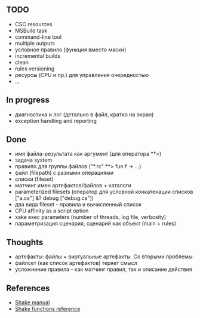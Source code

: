 ﻿## TODO
  * CSC resources
  * MSBuild task
  * command-line tool
  * multiple outputs
  * условное правило (функция вместо маски)
  * incremental builds
  * clean
  * rules versioning
  * ресурсы (CPU и пр.) для управления очередностью
  * ...

## In progress
  * диагностика и лог (детально в файл, кратко на экран)
  * exception handling and reporting

## Done
 * имя файла-результата как аргумент (для оператора **>)
 * задача system
 * правило для группы файлов ("\*.rc" \*\*> fun f -> ...)
 * файл (filepath) с разными операциями
 * списки (fileset)
 * матчинг имен артефактов/файлов + каталоги
 * parameterized filesets (оператор для условной конкатенации списков ["a.cs"] &? debug ["debug.cs"])
 * два вида fileset - правила и вычисленный список
 * CPU affinity as a script option
 * xake exec parameters (number of threads, log file, verbosity)
 * параметризация сценария, сценарий как объект (main + rules)

## Thoughts
 * артефакты: файлы + виртуальные артефакты. Со вторыми проблемы:
 * файлсет (как список артефактов) теряет смысл
 * усложнение правила - как матчинг правил, так и описание действия

## References
  * [Shake manual](https://github.com/ndmitchell/shake/blob/master/docs/Manual.md)
  * [Shake functions reference](http://hackage.haskell.org/package/shake-0.11.4/docs/Development-Shake.html)